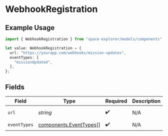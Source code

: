# WebhookRegistration

## Example Usage

```typescript
import { WebhookRegistration } from "space-explorer/models/components";

let value: WebhookRegistration = {
  url: "https://yourapp.com/webhooks/mission-updates",
  eventTypes: [
    "missionUpdated",
  ],
};
```

## Fields

| Field                                                            | Type                                                             | Required                                                         | Description                                                      | Example                                                          |
| ---------------------------------------------------------------- | ---------------------------------------------------------------- | ---------------------------------------------------------------- | ---------------------------------------------------------------- | ---------------------------------------------------------------- |
| `url`                                                            | *string*                                                         | :heavy_check_mark:                                               | N/A                                                              | https://yourapp.com/webhooks/mission-updates                     |
| `eventTypes`                                                     | [components.EventTypes](../../models/components/eventtypes.md)[] | :heavy_check_mark:                                               | N/A                                                              |                                                                  |